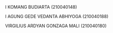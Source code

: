 I KOMANG BUDIARTA (210040148)

I AGUNG GEDE VEDANTA ABHIYOGA (210040188)

VIRGILIUS ARDYAN GONZAGA MALI (210040180)
